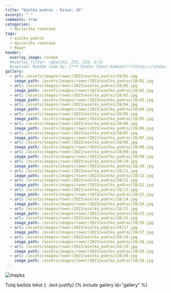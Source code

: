 ```yaml
---
title: "Wielka podróz - Dzień: 26"
excerpt: " "
comments: true
categories:
  - Wycieczka rowerowa
tags:
  - wielka podróż
  - Wycieczka rowerowa
  - Rower
header:
  overlay_image: random
  #overlay_filter: rgba(255, 255, 255, 0.3)
  #caption: Random code by: [**© Shahar Shani-Kadmiel**](https://shaharkadmiel.github.io)"
gallery:
  - url: /assets/images/rower/2023/wielka_podroz/28/01.jpg
    image_path: /assets/images/rower/2023/wielka_podroz/28/01.jpg
  - url: /assets/images/rower/2023/wielka_podroz/28/02.jpg
    image_path: /assets/images/rower/2023/wielka_podroz/28/02.jpg
  - url: /assets/images/rower/2023/wielka_podroz/28/03.jpg
    image_path: /assets/images/rower/2023/wielka_podroz/28/03.jpg
  - url: /assets/images/rower/2023/wielka_podroz/28/04.jpg
    image_path: /assets/images/rower/2023/wielka_podroz/28/04.jpg
  - url: /assets/images/rower/2023/wielka_podroz/28/05.jpg
    image_path: /assets/images/rower/2023/wielka_podroz/28/05.jpg
  - url: /assets/images/rower/2023/wielka_podroz/28/06.jpg
    image_path: /assets/images/rower/2023/wielka_podroz/28/06.jpg
  - url: /assets/images/rower/2023/wielka_podroz/28/07.jpg
    image_path: /assets/images/rower/2023/wielka_podroz/28/07.jpg
  - url: /assets/images/rower/2023/wielka_podroz/28/08.jpg
    image_path: /assets/images/rower/2023/wielka_podroz/28/08.jpg
  - url: /assets/images/rower/2023/wielka_podroz/28/09.jpg
    image_path: /assets/images/rower/2023/wielka_podroz/28/09.jpg
  - url: /assets/images/rower/2023/wielka_podroz/28/10.jpg
    image_path: /assets/images/rower/2023/wielka_podroz/28/10.jpg
  - url: /assets/images/rower/2023/wielka_podroz/28/11.jpg
    image_path: /assets/images/rower/2023/wielka_podroz/28/11.jpg
  - url: /assets/images/rower/2023/wielka_podroz/28/12.jpg
    image_path: /assets/images/rower/2023/wielka_podroz/28/12.jpg
  - url: /assets/images/rower/2023/wielka_podroz/28/13.jpg
    image_path: /assets/images/rower/2023/wielka_podroz/28/13.jpg
  - url: /assets/images/rower/2023/wielka_podroz/28/14.jpg
    image_path: /assets/images/rower/2023/wielka_podroz/28/14.jpg
  - url: /assets/images/rower/2023/wielka_podroz/28/15.jpg
    image_path: /assets/images/rower/2023/wielka_podroz/28/15.jpg
  - url: /assets/images/rower/2023/wielka_podroz/28/16.jpg
    image_path: /assets/images/rower/2023/wielka_podroz/28/16.jpg
  - url: /assets/images/rower/2023/wielka_podroz/28/17.jpg
    image_path: /assets/images/rower/2023/wielka_podroz/28/17.jpg
  - url: /assets/images/rower/2023/wielka_podroz/28/18.jpg
    image_path: /assets/images/rower/2023/wielka_podroz/28/18.jpg
  - url: /assets/images/rower/2023/wielka_podroz/28/19.jpg
    image_path: /assets/images/rower/2023/wielka_podroz/28/19.jpg
  - url: /assets/images/rower/2023/wielka_podroz/28/20.jpg
    image_path: /assets/images/rower/2023/wielka_podroz/28/20.jpg
---
```

![mapka](/assets/images/rower/2023/wielka_podroz/28/mapka.png)

Tutaj bedzie tekst
{: .text-justify}
{% include gallery id="gallery" %}

